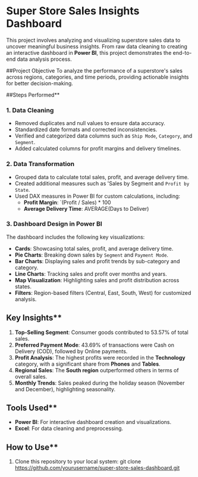 # Super Store Sales Insights Dashboard 

This project involves analyzing and visualizing superstore sales data to uncover meaningful business insights. From raw data cleaning to creating an interactive dashboard in **Power BI**, this project demonstrates the end-to-end data analysis process.
 
##Project Objective
To analyze the performance of a superstore's sales across regions, categories, and time periods, providing actionable insights for better decision-making.
 
##Steps Performed**

### 1. **Data Cleaning**
- Removed duplicates and null values to ensure data accuracy.
- Standardized date formats and corrected inconsistencies.
- Verified and categorized data columns such as `Ship Mode`, `Category`, and `Segment`.
- Added calculated columns for profit margins and delivery timelines.

### 2. **Data Transformation**
- Grouped data to calculate total sales, profit, and average delivery time.
- Created additional measures such as 'Sales by Segment and `Profit by State`.
- Used DAX measures in Power BI for custom calculations, including:
  - **Profit Margin**: `(Profit / Sales) * 100
  - **Average Delivery Time**: AVERAGE(Days to Deliver)

### 3. **Dashboard Design in Power BI**
The dashboard includes the following key visualizations:
- **Cards**: Showcasing total sales, profit, and average delivery time.
- **Pie Charts**: Breaking down sales by `Segment` and `Payment Mode`.
- **Bar Charts**: Displaying sales and profit trends by sub-category and category.
- **Line Charts**: Tracking sales and profit over months and years.
- **Map Visualization**: Highlighting sales and profit distribution across states.
- **Filters**: Region-based filters (Central, East, South, West) for customized analysis.
 
## Key Insights**
1. **Top-Selling Segment**: Consumer goods contributed to 53.57% of total sales.
2. **Preferred Payment Mode**: 43.69% of transactions were Cash on Delivery (COD), followed by Online payments.
3. **Profit Analysis**: The highest profits were recorded in the **Technology** category, with a significant share from **Phones** and **Tables**.
4. **Regional Sales**: The **South region** outperformed others in terms of overall sales.
5. **Monthly Trends**: Sales peaked during the holiday season (November and December), highlighting seasonality.

## Tools Used**
- **Power BI**: For interactive dashboard creation and visualizations.
- **Excel**: For data cleaning and preprocessing.
 
## How to Use**
1. Clone this repository to your local system:
   git clone https://github.com/yourusername/super-store-sales-dashboard.git
